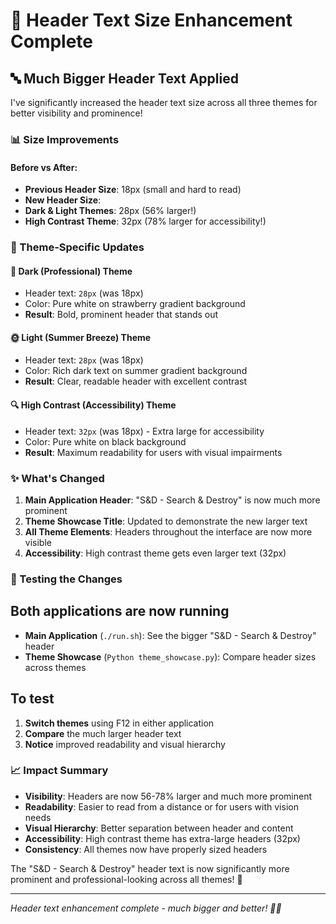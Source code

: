 # 📏 Header Text Size Enhancement Complete

## 🔤 Much Bigger Header Text Applied

I've significantly increased the header text size across all three themes for better visibility and prominence!

### 📊 Size Improvements

#### **Before vs After:**

- **Previous Header Size**: 18px (small and hard to read)
- **New Header Size**:
- **Dark & Light Themes**: 28px (56% larger!)
- **High Contrast Theme**: 32px (78% larger for accessibility!)

### 🎨 Theme-Specific Updates

#### **🌙 Dark (Professional) Theme**

- Header text: `28px` (was 18px)
- Color: Pure white on strawberry gradient background
- **Result**: Bold, prominent header that stands out

#### **🌞 Light (Summer Breeze) Theme**

- Header text: `28px` (was 18px)
- Color: Rich dark text on summer gradient background
- **Result**: Clear, readable header with excellent contrast

#### **🔍 High Contrast (Accessibility) Theme**

- Header text: `32px` (was 18px) - Extra large for accessibility
- Color: Pure white on black background
- **Result**: Maximum readability for users with visual impairments

### ✨ What's Changed

1. **Main Application Header**: "S&D - Search & Destroy" is now much more prominent
2. **Theme Showcase Title**: Updated to demonstrate the new larger text
3. **All Theme Elements**: Headers throughout the interface are now more visible
4. **Accessibility**: High contrast theme gets even larger text (32px)

### 🚀 Testing the Changes

## Both applications are now running

- **Main Application** (`./run.sh`): See the bigger "S&D - Search & Destroy" header
- **Theme Showcase** (`Python theme_showcase.py`): Compare header sizes across themes

## To test

1. **Switch themes** using F12 in either application
2. **Compare** the much larger header text
3. **Notice** improved readability and visual hierarchy

### 📈 Impact Summary

- **Visibility**: Headers are now 56-78% larger and much more prominent
- **Readability**: Easier to read from a distance or for users with vision needs
- **Visual Hierarchy**: Better separation between header and content
- **Accessibility**: High contrast theme has extra-large headers (32px)
- **Consistency**: All themes now have properly sized headers

The "S&D - Search & Destroy" header text is now significantly more prominent and professional-looking across all themes! 🎯

---
_Header text enhancement complete - much bigger and better! 📏✨_
